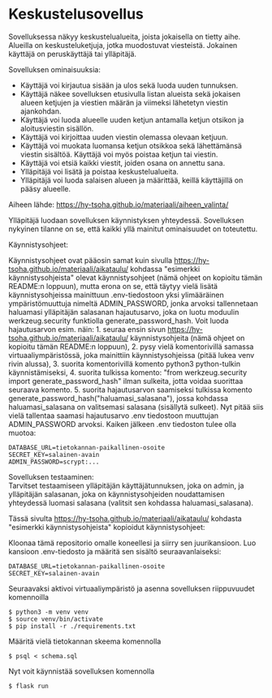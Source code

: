 # Keskustelusovellus

Sovelluksessa näkyy keskustelualueita, joista jokaisella on tietty aihe. Alueilla on keskusteluketjuja, jotka muodostuvat viesteistä. Jokainen käyttäjä on peruskäyttäjä tai ylläpitäjä.

Sovelluksen ominaisuuksia:

* Käyttäjä voi kirjautua sisään ja ulos sekä luoda uuden tunnuksen.
* Käyttäjä näkee sovelluksen etusivulla listan alueista sekä jokaisen alueen ketjujen ja viestien määrän ja viimeksi lähetetyn viestin ajankohdan.
* Käyttäjä voi luoda alueelle uuden ketjun antamalla ketjun otsikon ja aloitusviestin sisällön.
* Käyttäjä voi kirjoittaa uuden viestin olemassa olevaan ketjuun.
* Käyttäjä voi muokata luomansa ketjun otsikkoa sekä lähettämänsä viestin sisältöä. Käyttäjä voi myös poistaa ketjun tai viestin.
* Käyttäjä voi etsiä kaikki viestit, joiden osana on annettu sana.
* Ylläpitäjä voi lisätä ja poistaa keskustelualueita.
* Ylläpitäjä voi luoda salaisen alueen ja määrittää, keillä käyttäjillä on pääsy alueelle.

Aiheen lähde:
https://hy-tsoha.github.io/materiaali/aiheen_valinta/

Ylläpitäjä luodaan sovelluksen käynnistyksen yhteydessä. Sovelluksen nykyinen tilanne on se, että kaikki yllä mainitut ominaisuudet on toteutettu.

Käynnistysohjeet:

Käynnistysohjeet ovat pääosin samat kuin sivulla https://hy-tsoha.github.io/materiaali/aikataulu/ kohdassa "esimerkki käynnistysohjeista" olevat käynnistysohjeet (nämä ohjeet on kopioitu tämän README:n loppuun), mutta erona on se, että täytyy vielä lisätä käynnistysohjeissa mainittuun .env-tiedostoon yksi ylimääräinen ympäristömuuttuja nimeltä ADMIN_PASSWORD, jonka arvoksi tallennetaan haluamasi ylläpitäjän salasanan hajautusarvo, joka on luotu moduulin werkzeug.security funktiolla generate_password_hash. Voit luoda hajautusarvon esim. näin: 1. seuraa ensin sivun https://hy-tsoha.github.io/materiaali/aikataulu/ käynnistysohjeita (nämä ohjeet on kopioitu tämän README:n loppuun), 2. pysy vielä komentorivillä samassa virtuaaliympäristössä, joka mainittiin käynnistysohjeissa (pitää lukea venv rivin alussa), 3. suorita komentorivillä komento python3 python-tulkin käynnistämiseksi, 4. suorita tulkissa komento: "from werkzeug.security import generate_password_hash" ilman sulkeita, jotta voidaa suorittaa seuraava komento. 5. suorita hajautusarvon saamiseksi tulkissa komento generate_password_hash("haluamasi_salasana"), jossa kohdassa haluamasi_salasana on valitsemasi salasana (sisällytä sulkeet). Nyt pitää siis vielä tallentaa saamasi hajautusarvo .env tiedostoon muuttujan ADMIN_PASSWORD arvoksi. Kaiken jälkeen .env tiedoston tulee olla muotoa:

```
DATABASE_URL=tietokannan-paikallinen-osoite  
SECRET_KEY=salainen-avain  
ADMIN_PASSWORD=scrypt:...
```

Sovelluksen testaaminen:  
Tarvitset testaamiseen ylläpitäjän käyttäjätunnuksen, joka on admin, ja ylläpitäjän salasanan, joka on käynnistysohjeiden noudattamisen yhteydessä luomasi salasana (valitsit sen kohdassa haluamasi_salasana).

Tässä sivulta https://hy-tsoha.github.io/materiaali/aikataulu/ kohdasta "esimerkki käynnistysohjeista" kopioidut käynnistysohjeet:

Kloonaa tämä repositorio omalle koneellesi ja siirry sen juurikansioon. Luo kansioon .env-tiedosto ja määritä sen sisältö seuraavanlaiseksi:

```
DATABASE_URL=tietokannan-paikallinen-osoite  
SECRET_KEY=salainen-avain
```

Seuraavaksi aktivoi virtuaaliympäristö ja asenna sovelluksen riippuvuudet komennoilla  

```
$ python3 -m venv venv  
$ source venv/bin/activate  
$ pip install -r ./requirements.txt  
```

Määritä vielä tietokannan skeema komennolla
```
$ psql < schema.sql
```

Nyt voit käynnistää sovelluksen komennolla  
```
$ flask run
```